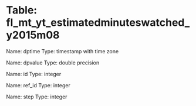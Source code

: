 Table: fl_mt_yt_estimatedminuteswatched_y2015m08
================================================

Name: dptime
Type: timestamp with time zone

Name: dpvalue
Type: double precision

Name: id
Type: integer

Name: ref_id
Type: integer

Name: step
Type: integer

